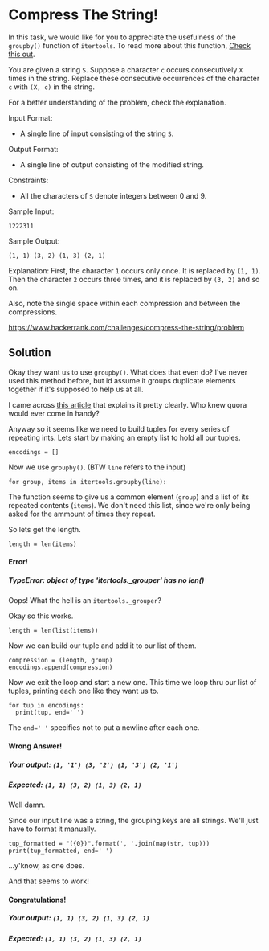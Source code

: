 # Compress The String!
In this task, we would like for you to appreciate the usefulness of the `groupby()` function of `itertools`. To read more about this function, [Check this out](https://docs.python.org/2/library/itertools.html#itertools.groupby).

You are given a string `S`. Suppose a character `c` occurs consecutively `X` times in the string. Replace these consecutive occurrences of the character `c` with `(X, c)` in the string.

For a better understanding of the problem, check the explanation.

Input Format:
* A single line of input consisting of the string `S`.

Output Format:
* A single line of output consisting of the modified string.

Constraints:
* All the characters of `S` denote integers between 0 and 9.

Sample Input:
```
1222311
```

Sample Output:
```
(1, 1) (3, 2) (1, 3) (2, 1)
```

Explanation:
First, the character `1` occurs only once. It is replaced by `(1, 1)`. Then the character `2` occurs three times, and it is replaced by `(3, 2)` and so on.

Also, note the single space within each compression and between the compressions.

https://www.hackerrank.com/challenges/compress-the-string/problem

## Solution
Okay they want us to use `groupby()`. What does that even do? I've never used this method before, but id assume it groups duplicate elements together if it's supposed to help us at all.

I came across [this article](https://www.quora.com/How-can-we-use-itertools-groupby-in-Python-3) that explains it pretty clearly. Who knew quora would ever come in handy?

Anyway so it seems like we need to build tuples for every series of repeating ints. Lets start by making an empty list to hold all our tuples.
```
encodings = []
```

Now we use `groupby()`. (BTW `line` refers to the input)
```
for group, items in itertools.groupby(line):
```

The function seems to give us a common element (`group`) and a list of its repeated contents (`items`). We don't need this list, since we're only being asked for the ammount of times they repeat.

So lets get the length.
```
length = len(items)
```
#### Error!
##### TypeError: object of type 'itertools._grouper' has no len()

Oops! What the hell is an `itertools._grouper`?

Okay so this works.
```
length = len(list(items))
```

Now we can build our tuple and add it to our list of them.
```
compression = (length, group)
encodings.append(compression)
```
Now we exit the loop and start a new one. This time we loop thru our list of tuples, printing each one like they want us to.
```
for tup in encodings:
  print(tup, end=' ')
```
The `end=' '` specifies not to put a newline after each one.

#### Wrong Answer!
##### Your output: `(1, '1') (3, '2') (1, '3') (2, '1')`
##### Expected: `(1, 1) (3, 2) (1, 3) (2, 1)`

Well damn.

Since our input line was a string, the grouping keys are all strings. We'll just have to format it manually.
```
tup_formatted = "({0})".format(', '.join(map(str, tup)))
print(tup_formatted, end=' ')
```
...y'know, as one does.

And that seems to work!

#### Congratulations!
##### Your output: `(1, 1) (3, 2) (1, 3) (2, 1)`
##### Expected: `(1, 1) (3, 2) (1, 3) (2, 1)`
